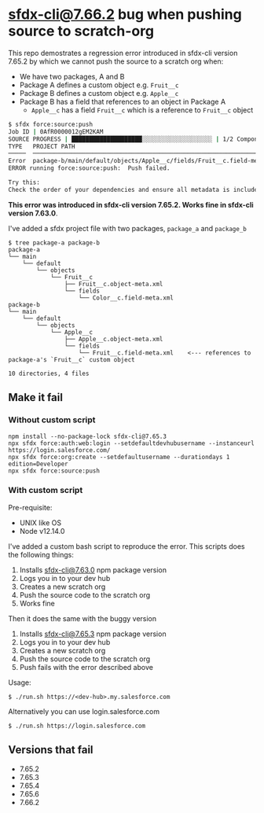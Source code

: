 # sfdx-cli@7.66.2 bug when pushing source to scratch-org

This repo demostrates a regression error introduced in sfdx-cli version 7.65.2 by which we cannot push the source to a scratch org when:

* We have two packages, A and B
* Package A defines a custom object e.g. `Fruit__c`
* Package B defines a custom object e.g. `Apple__c`
* Package B has a field that references to an object in Package A
  * `Apple__c` has a field `Fruit__c` which is a reference to `Fruit__c` object

```sh
$ sfdx force:source:push
Job ID | 0AfR0000012gEM2KAM
SOURCE PROGRESS | ████████████████████░░░░░░░░░░░░░░░░░░░░ | 1/2 Components
TYPE   PROJECT PATH                                                            PROBLEM
─────  ──────────────────────────────────────────────────────────────────────  ─────────────────────────────────────────────────────────────────────────────────
Error  package-b/main/default/objects/Apple__c/fields/Fruit__c.field-meta.xml  referenceTo value of 'Fruit__c' does not resolve to a valid sObject type (166:13)
ERROR running force:source:push:  Push failed.

Try this:
Check the order of your dependencies and ensure all metadata is included.
```

**This error was introduced in sfdx-cli version 7.65.2. Works fine in sfdx-cli version 7.63.0**.


I've added a sfdx project file with two packages, `package_a` and `package_b`

```
$ tree package-a package-b
package-a
└── main
    └── default
        └── objects
            └── Fruit__c
                ├── Fruit__c.object-meta.xml
                └── fields
                    └── Color__c.field-meta.xml
package-b
└── main
    └── default
        └── objects
            └── Apple__c
                ├── Apple__c.object-meta.xml
                └── fields
                    └── Fruit__c.field-meta.xml    <--- references to package-a's `Fruit__c` custom object

10 directories, 4 files
```

## Make it fail 

### Without custom script

```
npm install --no-package-lock sfdx-cli@7.65.3
npx sfdx force:auth:web:login --setdefaultdevhubusername --instanceurl https://login.salesforce.com/
npx sfdx force:org:create --setdefaultusername --durationdays 1 edition=Developer
npx sfdx force:source:push
```

### With custom script

Pre-requisite:
* UNIX like OS
* Node v12.14.0

I've added a custom bash script to reproduce the error. This scripts does the following things:

1. Installs sfdx-cli@7.63.0 npm package version
2. Logs you in to your dev hub
3. Creates a new scratch org
4. Push the source code to the scratch org
5. Works fine

Then it does the same with the buggy version 

1. Installs sfdx-cli@7.65.3 npm package version
2. Logs you in to your dev hub
3. Creates a new scratch org
4. Push the source code to the scratch org
5. Push fails with the error described above

Usage:

```
$ ./run.sh https://<dev-hub>.my.salesforce.com
```

Alternatively you can use login.salesforce.com

```
$ ./run.sh https://login.salesforce.com
```

## Versions that fail

* 7.65.2
* 7.65.3
* 7.65.4
* 7.65.6
* 7.66.2
